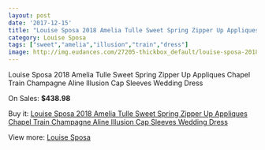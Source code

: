 ```yaml
---
layout: post
date: '2017-12-15'
title: "Louise Sposa 2018 Amelia Tulle Sweet Spring Zipper Up Appliques Chapel Train Champagne Aline Illusion Cap Sleeves Wedding Dress"
category: Louise Sposa
tags: ["sweet","amelia","illusion","train","dress"]
image: http://img.eudances.com/27205-thickbox_default/louise-sposa-2018-amelia-tulle-sweet-spring-zipper-up-appliques-chapel-train-champagne-aline-illusion-cap-sleeves-wedding-dress.jpg
---
```

Louise Sposa 2018 Amelia Tulle Sweet Spring Zipper Up Appliques Chapel Train Champagne Aline Illusion Cap Sleeves Wedding Dress

On Sales: **$438.98**
<a href="https://www.eudances.com/en/louise-sposa/9109-louise-sposa-2018-amelia-tulle-sweet-spring-zipper-up-appliques-chapel-train-champagne-aline-illusion-cap-sleeves-wedding-dress.html"><amp-img layout="responsive" width="600" height="600" src="//img.eudances.com/27205-thickbox_default/louise-sposa-2018-amelia-tulle-sweet-spring-zipper-up-appliques-chapel-train-champagne-aline-illusion-cap-sleeves-wedding-dress.jpg" alt="Louise Sposa 2018 Amelia Tulle Sweet Spring Zipper Up Appliques Chapel Train Champagne Aline Illusion Cap Sleeves Wedding Dress 0" /></a>
<a href="https://www.eudances.com/en/louise-sposa/9109-louise-sposa-2018-amelia-tulle-sweet-spring-zipper-up-appliques-chapel-train-champagne-aline-illusion-cap-sleeves-wedding-dress.html"><amp-img layout="responsive" width="600" height="600" src="//img.eudances.com/27208-thickbox_default/louise-sposa-2018-amelia-tulle-sweet-spring-zipper-up-appliques-chapel-train-champagne-aline-illusion-cap-sleeves-wedding-dress.jpg" alt="Louise Sposa 2018 Amelia Tulle Sweet Spring Zipper Up Appliques Chapel Train Champagne Aline Illusion Cap Sleeves Wedding Dress 1" /></a>
<a href="https://www.eudances.com/en/louise-sposa/9109-louise-sposa-2018-amelia-tulle-sweet-spring-zipper-up-appliques-chapel-train-champagne-aline-illusion-cap-sleeves-wedding-dress.html"><amp-img layout="responsive" width="600" height="600" src="//img.eudances.com/27207-thickbox_default/louise-sposa-2018-amelia-tulle-sweet-spring-zipper-up-appliques-chapel-train-champagne-aline-illusion-cap-sleeves-wedding-dress.jpg" alt="Louise Sposa 2018 Amelia Tulle Sweet Spring Zipper Up Appliques Chapel Train Champagne Aline Illusion Cap Sleeves Wedding Dress 2" /></a>
<a href="https://www.eudances.com/en/louise-sposa/9109-louise-sposa-2018-amelia-tulle-sweet-spring-zipper-up-appliques-chapel-train-champagne-aline-illusion-cap-sleeves-wedding-dress.html"><amp-img layout="responsive" width="600" height="600" src="//img.eudances.com/27206-thickbox_default/louise-sposa-2018-amelia-tulle-sweet-spring-zipper-up-appliques-chapel-train-champagne-aline-illusion-cap-sleeves-wedding-dress.jpg" alt="Louise Sposa 2018 Amelia Tulle Sweet Spring Zipper Up Appliques Chapel Train Champagne Aline Illusion Cap Sleeves Wedding Dress 3" /></a>

Buy it: [Louise Sposa 2018 Amelia Tulle Sweet Spring Zipper Up Appliques Chapel Train Champagne Aline Illusion Cap Sleeves Wedding Dress](https://www.eudances.com/en/louise-sposa/9109-louise-sposa-2018-amelia-tulle-sweet-spring-zipper-up-appliques-chapel-train-champagne-aline-illusion-cap-sleeves-wedding-dress.html "Louise Sposa 2018 Amelia Tulle Sweet Spring Zipper Up Appliques Chapel Train Champagne Aline Illusion Cap Sleeves Wedding Dress")

View more: [Louise Sposa](https://www.eudances.com/en/136-louise-sposa "Louise Sposa")